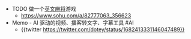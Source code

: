 - TODO 做一个[英文麻将](https://tw.news.yahoo.com/%E8%8B%B1%E8%AA%9E%E9%BA%BB%E5%B0%87%E5%85%A5%E4%B8%AD%E5%AD%B8%E8%AA%B2%E5%A0%82-%E5%8A%A9%E5%AD%B8%E7%94%9F%E8%83%8C%E5%96%AE%E5%AD%97-033417379.html?guccounter=1&guce_referrer=aHR0cHM6Ly93d3cuZ29vZ2xlLmNvbS8&guce_referrer_sig=AQAAABlhe777buinlE6-hbMDEZFyQV7fkmmJEMY-d8x0_BB7N25eLSpy1CL8OEAEF_wb9deX_Qp4uLJqG3iIJg7J4zsBqKMLOJjjR6SoHxNM7SNNUh7dEfFVjzXBeWca4sOJ49wXf8yVNUWHzqPdOAGTF56eafffi3J0bdXiLUXzpTTr)游戏
	- https://www.sohu.com/a/82777063_356623
- Memo - AI 驱动的视频、播客转文字、字幕工具 #AI
	- {{twitter https://twitter.com/dotey/status/1682413331146047489}}